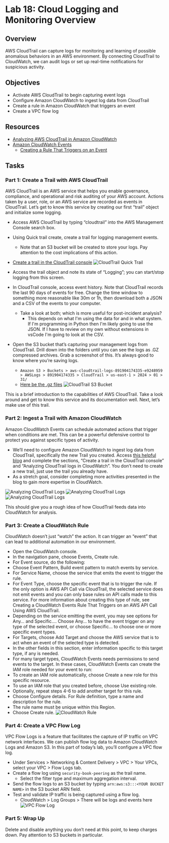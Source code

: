 # Lab 18: Cloud Logging and Monitoring Overview

## Overview
AWS CloudTrail can capture logs for monitoring and learning of possible anomalous behaviors in an AWS environment. By connecting CloudTrail to CloudWatch, we can audit logs or set up real-time notifications for suspicious activity.

## Objectives
- Activate AWS CloudTrail to begin capturing event logs
- Configure Amazon CloudWatch to ingest log data from CloudTrail
- Create a rule in Amazon CloudWatch that triggers an event
- Create a VPC flow log

## Resources
- [Analyzing AWS CloudTrail in Amazon CloudWatch](https://aws.amazon.com/blogs/mt/analyzing-cloudtrail-in-cloudwatch/)
- [Amazon CloudWatch Events](https://docs.aws.amazon.com/AmazonCloudWatch/latest/events/WhatIsCloudWatchEvents.html)
  - [Creating a Rule That Triggers on an Event](https://docs.aws.amazon.com/AmazonCloudWatch/latest/events/WhatIsCloudWatchEvents.html)
  
## Tasks

### Part 1: Create a Trail with AWS CloudTrail
AWS CloudTrail is an AWS service that helps you enable governance, compliance, and operational and risk auditing of your AWS account. Actions taken by a user, role, or an AWS service are recorded as events in CloudTrail. Let’s get to know this service by creating our first “trail” object and initialize some logging.

- Access AWS CloudTrail by typing “cloudtrail” into the AWS Management Console search box.
- Using Quick trail create, create a trail for logging management events.
  - Note that an S3 bucket will be created to store your logs. Pay attention to the cost implications of this action.
- [Create a trail in the CloudTrail console](https://aws.amazon.com/blogs/mt/analyzing-cloudtrail-in-cloudwatch/)
![CloudTrail Quick Trail](media/ops18-1.png)

- Access the trail object and note its state of “Logging”; you can start/stop logging from this screen.
- In CloudTrail console, access event history. Note that CloudTrail records the last 90 days of events for free. Change the time window to something more reasonable like 30m or 1h, then download both a JSON and a CSV of the events to your computer. 
  - Take a look at both; which is more useful for post-incident analysis?
    - This depends on what I'm using the data for and in what system.  If I'm programming in Python then I'm likely going to use the JSON.  If I have to review on my own without extensions in vsCode I'm going to look at the CSV.

- Open the S3 bucket that’s capturing your management logs from CloudTrail. Drill down into the folders until you can see the logs as .GZ compressed archives. Grab a screenshot of this. It’s always good to know where you’re saving logs.
  - `Amazon S3 > Buckets > aws-cloudtrail-logs-891904174335-e9248959 > AWSLogs > 891904174335 > CloudTrail > us-east-1 > 2024 > 01 > 31/`
  - [Here be the .gz files](https://us-east-2.console.aws.amazon.com/s3/buckets/aws-cloudtrail-logs-891904174335-e9248959?region=us-east-1&bucketType=general&prefix=AWSLogs/891904174335/CloudTrail/us-east-1/2024/01/31/&showversions=false)
![CloudTrail S3 Bucket](media/ops18-2.png)

This is a brief introduction to the capabilities of AWS CloudTrail. Take a look around and get to know this service and its documentation well. Next, let’s make use of this trail.

### Part 2: Ingest a Trail with Amazon CloudWatch
Amazon CloudWatch Events can schedule automated actions that trigger when conditions are met. This can be a powerful defensive control to protect you against specific types of activity.

- We’ll need to configure Amazon CloudWatch to ingest log data from CloudTrail, specifically the new Trail you created. Access [this helpful blog](https://aws.amazon.com/blogs/mt/analyzing-cloudtrail-in-cloudwatch/) and complete the sections, “Create a trail in the CloudTrail console” and “Analyzing CloudTrail logs in CloudWatch”. You don’t need to create a new trail, just use the trail you already have.
- As a stretch goal, consider completing more activities presented in the blog to gain more expertise in CloudWatch.

![Analyzing CloudTrail Logs](media/ops18-3.png)
![Analyzing CloudTrail Logs](media/ops18-4.png)
![Analyzing CloudTrail Logs](media/ops18-5.png)

This should give you a rough idea of how CloudTrail feeds data into CloudWatch for analysis.

### Part 3: Create a CloudWatch Rule
CloudWatch doesn’t just “watch” the action. It can trigger an “event” that can lead to additional automation in our environment.

- Open the CloudWatch console.
- In the navigation pane, choose Events, Create rule.
- For Event source, do the following:
- Choose Event Pattern, Build event pattern to match events by service.
- For Service Name, choose the service that emits the event to trigger the rule.
- For Event Type, choose the specific event that is to trigger the rule. If the only option is AWS API Call via CloudTrail, the selected service does not emit events and you can only base rules on API calls made to this service. For more information about creating this type of rule, see Creating a CloudWatch Events Rule That Triggers on an AWS API Call Using AWS CloudTrail.
- Depending on the service emitting the event, you may see options for Any… and Specific…. Choose Any… to have the event trigger on any type of the selected event, or choose Specific… to choose one or more specific event types.
- For Targets, choose Add Target and choose the AWS service that is to act when an event of the selected type is detected.
- In the other fields in this section, enter information specific to this target type, if any is needed.
- For many target types, CloudWatch Events needs permissions to send events to the target. In these cases, CloudWatch Events can create the IAM role needed for your event to run:
- To create an IAM role automatically, choose Create a new role for this specific resource.
- To use an IAM role that you created before, choose Use existing role.
- Optionally, repeat steps 4-6 to add another target for this rule.
- Choose Configure details. For Rule definition, type a name and description for the rule.
- The rule name must be unique within this Region.
- Choose Create rule.
![CloudWatch Rule](media/ops18-6.png) 

### Part 4: Create a VPC Flow Log
VPC Flow Logs is a feature that facilitates the capture of IP traffic on VPC network interfaces. We can publish flow log data to Amazon CloudWatch Logs and Amazon S3. In this part of today’s lab, you’ll configure a VPC flow log.

- Under Services > Networking & Content Delivery > VPC > Your VPCs, select your VPC > Flow Logs tab.
- Create a flow log using `security-book-peering` as the trail name.
  - Select the filter type and maximum aggregation interval.
- Send the flow logs to an S3 bucket by typing `arn:aws:s3:::<YOUR BUCKET NAME>` in the S3 bucket ARN field.
- Test and validate IP traffic is being captured using a flow log.
  - CloudWatch > Log Groups > There will be logs and events here
![VPC Flow Log](media/ops18-7.png)

### Part 5: Wrap Up
Delete and disable anything you don’t need at this point, to keep charges down. Pay attention to S3 buckets in particular.
